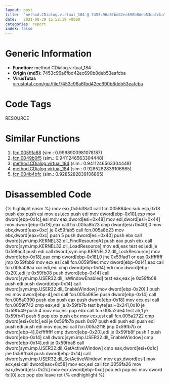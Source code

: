 ```yaml
---
layout: post
title:  "method.CDialog.virtual_184 @ 7453c96a6fbd42ec690b8deb53eafcba"
date:   2021-08-30 15:52:19 +0300
categories: report
index: false
---
```


# Generic Information
- **Function:** method.CDialog.virtual\_184
- **Origin (md5):** 7453c96a6fbd42ec690b8deb53eafcba
- **VirusTotal:** [virustotal.com/gui/file/7453c96a6fbd42ec690b8deb53eafcba][virustotal_ref]

# Code Tags
<span class="tag" id="RESOURCE">RESOURCE</span>


# Similar Functions

1. [fcn.0059fa68][similar_1_ref] (sim.: 0.9998900981078187)
2. [fcn.0049b0f5][similar_2_ref] (sim.: 0.9411246563304448)
3. [method.CDialog.virtual\_184][similar_3_ref] (sim.: 0.9411246563304448)
4. [method.CDialog.virtual\_184][similar_4_ref] (sim.: 0.9285282839106865)
5. [fcn.004b4bfc][similar_5_ref] (sim.: 0.9285282839106865)


# Disassembled Code

{% highlight nasm %}
mov eax,0x5b38a0
call fcn.005864ec
sub esp,0x18
push ebx
push esi
mov esi,ecx
push edi
mov dword[ebp-0x10],esp
mov dword[ebp-0x1c],esi
mov eax,dword[esi+0x48]
mov edi,dword[esi+0x44]
mov dword[ebp-0x18],eax
call fcn.005a8b23
cmp dword[esi+0x40],0
mov ebx,dword[eax+0xc]
je 0x59fab5
call fcn.005a8b23
mov ebx,dword[eax+0xc]
push 5
push dword[esi+0x40]
push ebx
call dword[sym.imp.KERNEL32.dll_FindResourceA]
push eax
push ebx
call dword[sym.imp.KERNEL32.dll_LoadResource]
mov edi,eax
test edi,edi
je 0x59fac3
push edi
call dword[sym.imp.KERNEL32.dll_LockResource]
mov dword[ebp-0x18],eax
cmp dword[ebp-0x18],0
jne 0x59fad1
or eax,0xffffffff
jmp 0x59fbb9
mov ecx,esi
call fcn.0059f9ec
mov dword[ebp-0x14],eax
call fcn.005a08aa
xor edi,edi
cmp dword[ebp-0x14],edi
mov dword[ebp-0x20],edi
je 0x59fb08
push dword[ebp-0x14]
call dword[sym.imp.USER32.dll_IsWindowEnabled]
test eax,eax
je 0x59fb08
push edi
push dword[ebp-0x14]
call dword[sym.imp.USER32.dll_EnableWindow]
mov dword[ebp-0x20],1
push esi
mov dword[ebp-4],edi
call fcn.005a085e
push dword[ebp-0x14]
call fcn.005a0390
push ebx
push eax
push dword[ebp-0x18]
mov ecx,esi
call fcn.0059f742
cmp eax,edi
je 0x59fb7b
test byte[esi+0x24],0x10
je 0x59fb49
push 4
mov ecx,esi
pop ebx
call fcn.005a2de4
test ah,1
je 0x59fb41
push 5
pop ebx
push ebx
mov ecx,esi
call fcn.005a2722
cmp dword[esi+0x1c],edi
je 0x59fb7b
push 0x97
push edi
push edi
push edi
push edi
push edi
mov ecx,esi
call fcn.005a2f18
jmp 0x59fb7b
or dword[ebp-4],0xffffffff
cmp dword[ebp-0x20],edi
je 0x59fb8f
push 1
push dword[ebp-0x14]
call dword[sym.imp.USER32.dll_EnableWindow]
cmp dword[ebp-0x14],edi
je 0x59fba8
call dword[sym.imp.USER32.dll_GetActiveWindow]
cmp eax,dword[esi+0x1c]
jne 0x59fba8
push dword[ebp-0x14]
call dword[sym.imp.USER32.dll_SetActiveWindow]
mov eax,dword[esi]
mov ecx,esi
call dword[eax+0x58]
mov ecx,esi
call fcn.0059fa26
mov eax,dword[esi+0x2c]
mov ecx,dword[ebp-0xc]
pop edi
pop esi
mov dword fs:[0],ecx
pop ebx
leave 
ret 
{% endhighlight %}


[similar_1_ref]: /report/fcn.0059fa68@7453c96a6fbd42ec690b8deb53eafcba
[similar_2_ref]: /report/fcn.0049b0f5@18980bd3439a28c3ca084fb94b418e27
[similar_3_ref]: /report/method.CDialog.virtual_184@18980bd3439a28c3ca084fb94b418e27
[similar_4_ref]: /report/method.CDialog.virtual_184@3e981d1767f44f5fe2446a49ffe52f4e
[similar_5_ref]: /report/fcn.004b4bfc@3e981d1767f44f5fe2446a49ffe52f4e
[virustotal_ref]: https://www.virustotal.com/gui/file/7453c96a6fbd42ec690b8deb53eafcba